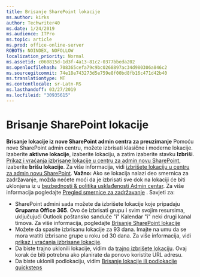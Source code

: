 ```yaml
---
title: Brisanje SharePoint lokacije
ms.author: kirks
author: Techwriter40
ms.date: 1/24/2019
ms.audience: ITPro
ms.topic: article
ms.prod: office-online-server
ROBOTS: NOINDEX, NOFOLLOW
localization_priority: Normal
ms.assetid: c060815d-1d3f-4a13-81c2-0377bbeda202
ms.openlocfilehash: 708365cefa79c9bc0268897ac34d980306a846c2
ms.sourcegitcommit: 74e18e743273d5e759e8f00bd8fb16c471d42b40
ms.translationtype: MT
ms.contentlocale: sr-Latn-RS
ms.lasthandoff: 03/27/2019
ms.locfileid: "30935615"
---
```

# <a name="delete-a-sharepoint-site"></a>Brisanje SharePoint lokacije
**Brisanje lokacije iz nove SharePoint admin centra za preuzimanje** Pomoću nove SharePoint admin centru, možete izbrisati klasične i moderne lokacije. Izaberite **aktivne lokacije**, izaberite lokaciju, a zatim izaberite stavku **Izbriši**. [Prikaz i vraćanja izbrisane lokacije u centru za admin novu SharePoint](https://docs.microsoft.com/sharepoint/view-and-restore-deleted-sites-in-new-admin-center), izaberite **brišu lokacije**. Za više informacija, vidi [izbrišete lokaciju u centru za admin novu SharePoint](https://docs.microsoft.com/en-us/sharepoint/delete-site-collection#delete-a-site-in-the-new-sharepoint-admin-center).
**Važno:** Ako se lokacija nalazi deo smernica za zadržavanje, možda nećete moći da je izbrisati sve dok na lokaciji će biti uklonjena iz u [bezbednosti &amp; politika usklađenosti Admin centar](https://protection.office.com/?rfr=AdminCenter#/homepage). Za više informacija pogledajte [Pregled smernice za zadržavanje](https://docs.microsoft.com/office365/securitycompliance/retention-policies#content-in-onedrive-accounts-and-sharepoint-sites) . Savjeti za:
- SharePoint admini sada možete da izbrišete lokacije koje pripadaju **Grupama Office 365**. Ovo će izbrisati grupu i svim svojim resursima, uključujući Outlook poštansko sanduče "i" Kalendar "i" neki drugi kanal timova. Za više informacija, pogledajte [Brisanje SharePoint lokacije](https://docs.microsoft.com/sharepoint/manage-sites-in-new-admin-center#delete-a-site)
- Možete da spasite izbrisanu lokacije za 93 dana. Imajte na umu da se mora vratiti izbrisane grupe u roku od 30 dana. Za više informacija, vidi [prikaz i vraćanja izbrisane lokacije](https://docs.microsoft.com/sharepoint/view-and-restore-deleted-sites-in-new-admin-center).
- Da biste trajno uklonili lokacije, vidim da [trajno izbrišete lokaciju](https://docs.microsoft.com/en-us/sharepoint/delete-site-collection#permanently-delete-a-site). Ovaj korak će biti potrebna ako planirate da ponovo koristite URL adresu. 
- Da biste uklonili podlokaciju, vidim [Brisanje lokacije ili podlokacije quicksteps](https://support.office.com/en-us/article/Delete-a-SharePoint-site-or-subsite-bc37b743-0cef-475e-9a8c-8fc4d40179fb#__bkmkshortcut)
